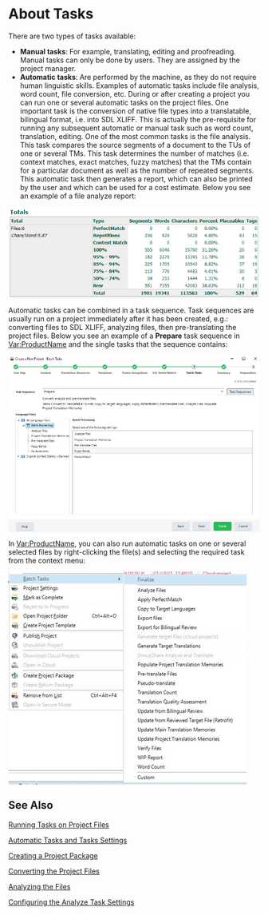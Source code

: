 About Tasks
====
There are two types of tasks available:

* **Manual tasks**: For example, translating, editing and proofreading. Manual tasks can only be done by users. They are assigned by the project manager.
* **Automatic tasks**: Are performed by the machine, as they do not require human linguistic skills. Examples of automatic tasks include file analysis, word count, file conversion, etc.
During or after creating a project you can run one or several automatic tasks on the project files. One important task is the conversion of native file types into a translatable, bilingual format, i.e. into SDL XLIFF. This is actually the pre-requisite for running any subsequent automatic or manual task such as word count, translation, editing. One of the most common tasks is the file analysis. This task compares the source segments of a document to the TUs of one or several TMs. This task determines the number of matches (i.e. context matches, exact matches, fuzzy matches) that the TMs contain for a particular document as well as the number of repeated segments. This automatic task then generates a report, which can also be printed by the user and which can be used for a cost estimate. Below you see an example of a file analyze report:

<img style="display:block; " src="images/ProjectApiTaskAnalyseReport.jpg"/>

Automatic tasks can be combined in a task sequence. Task sequences are usually run on a project immediately after it has been created, e.g.: converting files to SDL XLIFF, analyzing files, then pre-translating the project files. Below you see an example of a **Prepare** task sequence in <Var:ProductName> and the single tasks that the sequence contains:

<img style="display:block; " src="images/ProjectApiTaskSequence.jpg"/>

In <Var:ProductName>, you can also run automatic tasks on one or several selected files by right-clicking the file(s) and selecting the required task from the context menu:

<img style="display:block; " src="images/ProjectApiBatchTasks.jpg"/>

See Also
-----------
[Running Tasks on Project Files](running_tasks_on_project_files.md)

[Automatic Tasks and Tasks Settings](automatic_tasks_and_task_settings.md)

[Creating a Project Package](creating_a_project_package.md)

[Converting the Project Files](converting_the_project_files.md)

[Analyzing the Files](analyzing_the_files.md)

[Configuring the Analyze Task Settings](configuring_the_analyze_task_settings.md)